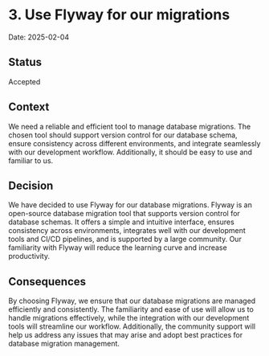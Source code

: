 # 3. Use Flyway for our migrations

Date: 2025-02-04

## Status

Accepted

## Context

We need a reliable and efficient tool to manage database migrations. The chosen tool should support version control for our database schema, ensure consistency across different environments, and integrate seamlessly with our development workflow. Additionally, it should be easy to use and familiar to us.

## Decision

We have decided to use Flyway for our database migrations. Flyway is an open-source database migration tool that supports version control for database schemas. It offers a simple and intuitive interface, ensures consistency across environments, integrates well with our development tools and CI/CD pipelines, and is supported by a large community. Our familiarity with Flyway will reduce the learning curve and increase productivity.

## Consequences

By choosing Flyway, we ensure that our database migrations are managed efficiently and consistently. The familiarity and ease of use will allow us to handle migrations effectively, while the integration with our development tools will streamline our workflow. Additionally, the community support will help us address any issues that may arise and adopt best practices for database migration management.